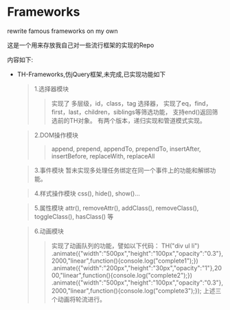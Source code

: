 # Frameworks
rewrite famous frameworks on my own

这是一个用来存放我自己对一些流行框架的实现的Repo

内容如下:
- TH-Frameworks,仿jQuery框架,未完成,已实现功能如下
	> 1.选择器模块
	>> 实现了 多层级，id，class，tag 选择器，
	实现了eq，find，first，last，children，siblings等筛选功能，
	支持end()返回筛选前的TH对象。
	有两个版本，递归实现和管道模式实现。
	
	> 2.DOM操作模块
	>> append, prepend, appendTo, prependTo, insertAfter, insertBefore, replaceWith, replaceAll
	
	> 3.事件模块 暂未实现多处理任务绑定在同一个事件上的功能和解绑功能。
	
	> 4.样式操作模块 css(), hide(), show()...
	
	> 5.属性模块 attr(), removeAttr(), addClass(), removeClass(), toggleClass(), hasClass() 等
	
	> 6.动画模块
	>> 实现了动画队列的功能，譬如以下代码：
	TH("div ul li")
		  .animate({"width":"500px","height":"100px","opacity":"0.3"},2000,"linear",function(){console.log("complete1");})
		  .animate({"width":"200px","height":"30px","opacity":"1"},2000,"linear",function(){console.log("complete2");})
		  .animate({"width":"500px","height":"100px","opacity":"0.3"},2000,"linear",function(){console.log("complete3");});
	上述三个动画将轮流进行。
	
	